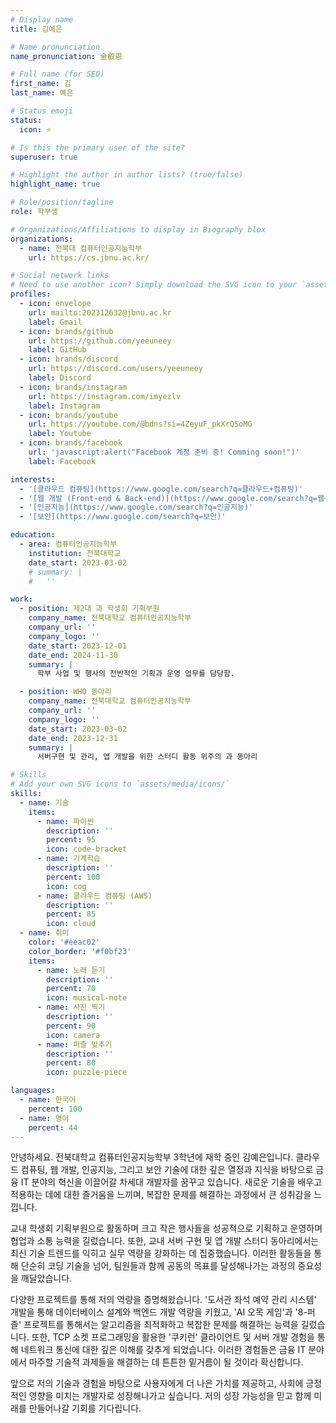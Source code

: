 ```yaml
---
# Display name
title: 김예은

# Name pronunciation
name_pronunciation: 金叡恩

# Full name (for SEO)
first_name: 김
last_name: 예은

# Status emoji
status:
  icon: ⭐

# Is this the primary user of the site?
superuser: true

# Highlight the author in author lists? (true/false)
highlight_name: true

# Role/position/tagline
role: 학부생

# Organizations/Affiliations to display in Biography blox
organizations:
  - name: 전북대 컴퓨터인공지능학부
    url: https://cs.jbnu.ac.kr/

# Social network links
# Need to use another icon? Simply download the SVG icon to your `assets/media/icons/` folder.
profiles:
  - icon: envelope
    url: mailto:202312632@jbnu.ac.kr
    label: Gmail
  - icon: brands/github
    url: https://github.com/yeeuneey
    label: GitHub
  - icon: brands/discord
    url: https://discord.com/users/yeeuneey
    label: Discord
  - icon: brands/instagram
    url: https://instagram.com/imyezlv
    label: Instagram
  - icon: brands/youtube
    url: https://youtube.com/@bdns?si=4ZeyuF_pkXrQSoMG
    label: Youtube
  - icon: brands/facebook
    url: 'javascript:alert("Facebook 계정 준비 중! Comming soon!")'
    label: Facebook

interests:
  - '[클라우드 컴퓨팅](https://www.google.com/search?q=클라우드+컴퓨팅)'
  - '[웹 개발 (Front-end & Back-end)](https://www.google.com/search?q=웹+개발+Front-end+Back-end)'
  - '[인공지능](https://www.google.com/search?q=인공지능)'
  - '[보안](https://www.google.com/search?q=보안)'

education:
  - area: 컴퓨터인공지능학부
    institution: 전북대학교
    date_start: 2023-03-02
    # summary: |
    #   ''

work:
  - position: 제2대 과 학생회 기획부원
    company_name: 전북대학교 컴퓨터인공지능학부
    company_url: ''
    company_logo: ''
    date_start: 2023-12-01
    date_end: 2024-11-30
    summary: |
      학부 사업 및 행사의 전반적인 기획과 운영 업무를 담당함.

  - position: WHO 동아리
    company_name: 전북대학교 컴퓨터인공지능학부
    company_url: ''
    company_logo: ''
    date_start: 2023-03-02
    date_end: 2023-12-31
    summary: |
      서버구현 및 관리, 앱 개발을 위한 스터디 활동 위주의 과 동아리

# Skills
# Add your own SVG icons to `assets/media/icons/`
skills: 
  - name: 기술
    items:
      - name: 파이썬
        description: ''
        percent: 95
        icon: code-bracket
      - name: 기계학습
        description: ''
        percent: 100
        icon: cog
      - name: 클라우드 컴퓨팅 (AWS)
        description: ''
        percent: 85
        icon: cloud
  - name: 취미
    color: '#eeac02'
    color_border: '#f0bf23'
    items:
      - name: 노래 듣기
        description: ''
        percent: 70
        icon: musical-note
      - name: 사진 찍기
        description: ''
        percent: 90
        icon: camera
      - name: 퍼즐 맞추기
        description: ''
        percent: 80
        icon: puzzle-piece

languages:
  - name: 한국어
    percent: 100
  - name: 영어
    percent: 44
---
```


안녕하세요. 전북대학교 컴퓨터인공지능학부 3학년에 재학 중인 김예은입니다. 클라우드 컴퓨팅, 웹 개발, 인공지능, 그리고 보안 기술에 대한 깊은 열정과 지식을 바탕으로 금융 IT 분야의 혁신을 이끌어갈 차세대 개발자를 꿈꾸고 있습니다. 새로운 기술을 배우고 적용하는 데에 대한 즐거움을 느끼며, 복잡한 문제를 해결하는 과정에서 큰 성취감을 느낍니다.

교내 학생회 기획부원으로 활동하며 크고 작은 행사들을 성공적으로 기획하고 운영하며 협업과 소통 능력을 길렀습니다. 또한, 교내 서버 구현 및 앱 개발 스터디 동아리에서는 최신 기술 트렌드를 익히고 실무 역량을 강화하는 데 집중했습니다. 이러한 활동들을 통해 단순히 코딩 기술을 넘어, 팀원들과 함께 공동의 목표를 달성해나가는 과정의 중요성을 깨달았습니다.

다양한 프로젝트를 통해 저의 역량을 증명해왔습니다. '도서관 좌석 예약 관리 시스템' 개발을 통해 데이터베이스 설계와 백엔드 개발 역량을 키웠고, 'AI 오목 게임'과 '8-퍼즐' 프로젝트를 통해서는 알고리즘을 최적화하고 복잡한 문제를 해결하는 능력을 길렀습니다. 또한, TCP 소켓 프로그래밍을 활용한 '쿠키런' 클라이언트 및 서버 개발 경험을 통해 네트워크 통신에 대한 깊은 이해를 갖추게 되었습니다. 이러한 경험들은 금융 IT 분야에서 마주할 기술적 과제들을 해결하는 데 튼튼한 밑거름이 될 것이라 확신합니다.

앞으로 저의 기술과 경험을 바탕으로 사용자에게 더 나은 가치를 제공하고, 사회에 긍정적인 영향을 미치는 개발자로 성장해나가고 싶습니다. 저의 성장 가능성을 믿고 함께 미래를 만들어나갈 기회를 기다립니다.
